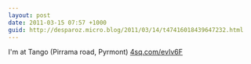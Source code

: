 ```yaml
---
layout: post
date: 2011-03-15 07:57 +1000
guid: http://desparoz.micro.blog/2011/03/14/t47416018439647232.html
---
```

I'm at Tango (Pirrama road, Pyrmont) [4sq.com/evIv6F](http://4sq.com/evIv6F)
